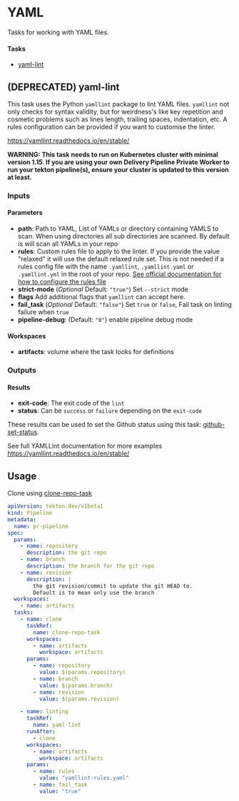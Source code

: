 # YAML
Tasks for working with YAML files.

#### Tasks
- [yaml-lint](#yaml-lint)

## (DEPRECATED) yaml-lint

This task uses the Python `yamllint` package to lint YAML files. `yamllint` not only checks for syntax validity,
 but for weirdness's like key repetition and cosmetic problems such as lines length, trailing spaces, indentation, etc.
 A rules configuration can be provided if you want to customise the linter.

https://yamllint.readthedocs.io/en/stable/

**WARNING: This task needs to run on Kubernetes cluster with minimal version 1.15. If you are using your own Delivery Pipeline Private Worker to run your tekton pipeline(s), ensure your cluster is updated to this version at least.**

### Inputs

#### Parameters

- **path**: Path to YAML, List of YAMLs or directory containing YAMLS to scan. When using directories all
sub directories are scanned. By default is will scan all YAMLs in your repo
- **rules**: Custom rules file to apply to the linter. If you provide the value "relaxed" it will use the default
 relaxed rule set. This is not needed if a rules config file with the name `.yamllint`, `.yamllint.yaml` or
 `.yamllint.yml` in the root of your repo. [See official documentation for how to configure the rules file](https://yamllint.readthedocs.io/en/stable/configuration.html)
- **strict-mode** (*Optional* Default: `"true"`) Set `--strict` mode
- **flags** Add additional flags that `yamllint` can accept here.
- **fail_task** (*Optional* Default: `"false"`) Set `true` or `false`, Fail task on linting failure when `true`
- **pipeline-debug**: (Default: `"0"`) enable pipeline debug mode

#### Workspaces

 - **artifacts**: volume where the task looks for definitions

### Outputs

#### Results

- **exit-code**: The exit code of the `lint`
- **status**: Can be `success` or `failure` depending on the `exit-code`

These results can be used to set the Github status using this task: [github-set-status](https://github.ibm.com/one-pipeline/common-tekton-tasks/blob/master/preview/github/task-set-status.yaml).

See full YAMLLint documentation for more examples https://yamllint.readthedocs.io/en/stable/

## Usage

Clone using [clone-repo-task](https://github.com/open-toolchain/tekton-catalog/tree/master/git)

``` yaml
apiVersion: tekton.dev/v1beta1
kind: Pipeline
metadata:
  name: pr-pipeline
spec:
  params:
    - name: repository
      description: the git repo
    - name: branch
      description: the branch for the git repo
    - name: revision
      description: |
        the git revision/commit to update the git HEAD to.
        Default is to mean only use the branch
  workspaces:
    - name: artifacts
  tasks:
    - name: clone
      taskRef:
        name: clone-repo-task
      workspaces:
        - name: artifacts
          workspace: artifacts
      params:
        - name: repository
          value: $(params.repository)
        - name: branch
          value: $(params.branch)
        - name: revision
          value: $(params.revision)

    - name: linting
      taskRef:
        name: yaml-lint
      runAfter:
        - clone
      workspaces:
        - name: artifacts
          workspace: artifacts
      params:
        - name: rules
          value: "yamllint-rules.yaml"
        - name: fail_task
          value: "true"
```
